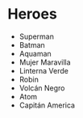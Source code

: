 # Heroes

* Superman
* Batman
* Aquaman
* Mujer Maravilla
* Linterna Verde
* Robin
* Volcán Negro
* Atom
* Capitán America
